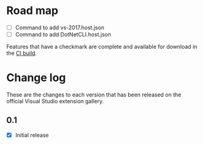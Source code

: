 # Road map

- [ ] Command to add vs-2017.host.json
- [ ] Command to add DotNetCLI.host.json

Features that have a checkmark are complete and available for
download in the
[CI build](http://vsixgallery.com/extension/49719076-63de-4191-8f25-470f5fb3b6cb/).

# Change log

These are the changes to each version that has been released
on the official Visual Studio extension gallery.

## 0.1

- [x] Initial release